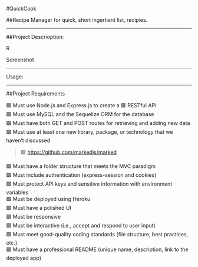 #QuickCook

##Recipe Manager for quick, short ingertient list, recipies.

---

##Project Descrioption:

R

Screenshot

---

Usage:



---

##Project Requirements


🟩 Must use Node.js and Express.js to create a 🟩 RESTful API  
🟩 Must use MySQL and the Sequelize ORM for the database  
🟩 Must have both GET and POST routes for retrieving and adding new data  
🟩 Must use at least one new library, package, or technology that we haven’t discussed


> 🟩 https://github.com/markedjs/marked


🟩 Must have a folder structure that meets the MVC paradigm  
🟩 Must include authentication (express-session and cookies)  
🟩 Must protect API keys and sensitive information with environment variables  
🟩 Must be deployed using Heroku  
🟩 Must have a polished UI  
🟩 Must be responsive  
🟩 Must be interactive (i.e., accept and respond to user input)  
🟩 Must meet good-quality coding standards (file structure, best practices, etc.)  
🟩 Must have a professional README (unique name, description, link to the deployed app)  

